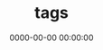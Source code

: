 ---
title: tags
date: 0000-00-00 00:00:00
type: "tags"
layout: "404"
description: "欸嘿嘿嘿，您的页面已逃跑，您可以选择继续在这里浪费时间，或者回到首页"
---